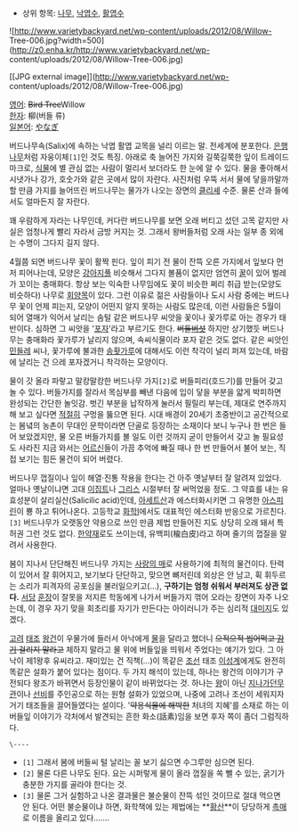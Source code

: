   * 상위 항목: [나무](%EB%82%98%EB%AC%B4.md), [낙엽수](%EB%82%99%EC%97%BD%EC%88%98.md), [활엽수](%ED%99%9C%EC%97%BD%EC%88%98.md)  

![http://www.varietybackyard.net/wp-content/uploads/2012/08/Willow-
Tree-006.jpg?width=500](http://z0.enha.kr/http://www.varietybackyard.net/wp-
content/uploads/2012/08/Willow-Tree-006.jpg)

[[JPG external image]](http://www.varietybackyard.net/wp-
content/uploads/2012/08/Willow-Tree-006.jpg)

[영어](%EC%98%81%EC%96%B4.md): <del>Bird Tree</del>Willow  
[한자](%ED%95%9C%EC%9E%90.md): 柳(버들 류)  
[일본어](%EC%9D%BC%EB%B3%B8%EC%96%B4.md):
[やなぎ](%EC%95%BC%EB%82%98%EA%B8%B0.md)

버드나무속(Salix)에 속하는 낙엽 활엽 교목을 널리 이르는 말. 전세계에 분포한다.
[은행나무](%EC%9D%80%ED%96%89%EB%82%98%EB%AC%B4.md)처럼 자웅이체`[1]`인 것도 특징. 아래로 축
늘어진 가지와 길쭉길쭉한 잎이 트레이드마크로, [식물](%EC%8B%9D%EB%AC%BC.md)에 별 관심 없는 사람이 멀리서 보더라도
한 눈에 알 수 있다. 물을 좋아해서 시냇가나 강가, 호숫가와 같은 곳에서 많이 자란다. 사진처럼 우뚝 서서 물에 닿을까말까 할 만큼 가지를
늘어뜨린 버드나무는 물가가 나오는 장면의 [클리셰](%ED%81%B4%EB%A6%AC%EC%85%B0.md) 수준. 물론 산과 들에서도
얼마든지 잘 자란다.

꽤 우람하게 자라는 나무인데, 커다란 버드나무를 보면 오래 버티고 섰던 고목 같지만 사실은 엄청나게 빨리 자라서 금방 커지는 것. 그래서
왕버들처럼 오래 사는 일부 종 외에는 수명이 그다지 길지 않다.

4월쯤 되면 버드나무 꽃이 활짝 핀다. 잎이 피기 전 물이 잔뜩 오른 가지에서 잎보다 먼저 피어나는데, 모양은
[강아지풀](%EA%B0%95%EC%95%84%EC%A7%80%ED%92%80.md) 비슷해서 그다지 볼품이 없지만 엄연히
[꿀](%EA%BF%80.md)이 있어 벌레가 꼬이는 충매화다. 항상 보는 익숙한 나무임에도 꽃이 비슷한 쩌리 취급 받는(모양도
비슷하다) 나무로 [회양목](%ED%9A%8C%EC%96%91%EB%AA%A9.md)이 있다. 그런 이유로 젊은 사람들이나 도시 사람
중에는 버드나무 꽃이 언제 피는지, 모양이 어떤지 알지 못하는 사람도 많은데, 이런 사람들은 5월이 되어 열매가 익어서 날리는 솜털 같은
버드나무 씨앗을 꽃이나 꽃가루로 아는 경우가 태반이다. 심하면 그 씨앗을 '[포자](%ED%8F%AC%EC%9E%90.md)'라고
부르기도 한다. <del>버들[버섯](%EB%B2%84%EC%84%AF.md)</del> 하지만 상기했듯 버드나무는 충매화라 꽃가루가
날리지 않으며, 속씨식물이라 포자 같은 것도 없다. 같은 씨앗인 [민들레](%EB%AF%BC%EB%93%A4%EB%A0%88.md)
씨나, 꽃가루에 불과한 [송홧가루](%EC%86%8C%EB%82%98%EB%AC%B4.md)에 대해서도 이런 착각이 널리 퍼져 있는데,
바람에 날리는 건 으레 포자겠거니 착각하는 모양이다.

물이 갓 올라 파랗고 말캉말캉한 버드나무 가지`[2]`로 버들피리(호드기)를 만들어 갖고 놀 수 있다. 버들가지를 잘라서 목심부를 빼낸
다음에 입이 닿을 부분을 얇게 박피하면 완성되는 간단한 놀잇감. 벗긴 부분을 납작하게 눌러서 필릴리 부는데, 제대로 연주까지 해 보고 싶다면
[적절히](%EC%A0%81%EC%A0%88%ED%9E%88.md) 구멍을 뚫으면 된다. 시대 배경이 20세기 초중반이고 공간적으로는
봄녘의 농촌이 무대인 문학이라면 단골로 등장하는 소재이다 보니 누구나 한 번은 들어 보았겠지만, 물 오른 버들가지를 볼 일도 이런 것까지
굳이 만들어서 갖고 놀 필요성도 사라진 지금 와서는 [어르신](%EC%96%B4%EB%A5%B4%EC%8B%A0.md)들이 가끔 추억에
빠질 때나 한 번 만들어서 불어 보는, 직접 보기는 힘든 물건이 되어 버렸다.

버드나무 껍질이나 잎이 해열·진통 작용을 한다는 건 아주 옛날부터 잘 알려져 있었다. 얼마나 옛날이냐면 고대
[이집트](%EC%9D%B4%EC%A7%91%ED%8A%B8.md)나
[그리스](%EA%B7%B8%EB%A6%AC%EC%8A%A4.md) 시절부터 잘 써먹었을 정도. 그 약효를 내는 유효성분이
살리실산(Salicilic acid)인데, [아세트산](%EC%95%84%EC%84%B8%ED%8A%B8%EC%82%B0.md)과
에스터화시키면 그 유명한 [아스피린](%EC%95%84%EC%84%B8%ED%8B%B8%20%EC%82%B4%EB%A6%AC%EC%8B%A4%EC%82%B0.md)이 뿅 하고 튀어나온다. 고등학교 [화학Ⅰ](%ED%99%94%ED%95%99%20%E2%85%A0.md)에서도 대표적인 에스터화 반응으로 가르친다.`[3]` 버드나무가
오랫동안 약용으로 쓰인 만큼 제법 만들어진 지도 상당히 오래 돼서 특허권 그런 것도 없다.
[한약재](%ED%95%9C%EC%95%BD%EC%9E%AC.md)로도 쓰이는데, 유백피(楡白皮)라고 하며 줄기의 껍질을 말려서
사용한다.

봄이 지나서 단단해진 버드나무 가지는 [사랑의 매](%EC%82%AC%EB%9E%91%EC%9D%98%20%EB%A7%A4.md)로
사용하기에 최적의 물건이다. 탄력이 있어서 잘 휘어지고, 보기보다 단단하고, 맞으면 뼈저린데 외상은 안 남고, 휙 휘두르는 소리가 피격자의
공포심을 불러일으키고(…), **구하기는 엄청 쉬워서 부러져도 상관 없다.** [서당](%EC%84%9C%EB%8B%B9.md)
[훈장](%ED%9B%88%EC%9E%A5.md)이 잘못을 저지른 학동에게 나가서 버들가지 꺾어 오라는 장면이 자주 나오는데, 이 경우
자기 맞을 회초리를 자기가 만든다는 아이러니가 주는 심리적 [대미지](%EB%8C%80%EB%AF%B8%EC%A7%80.md)도
있겠다.

[고려](%EA%B3%A0%EB%A0%A4.md) [태조](%ED%83%9C%EC%A1%B0.md)
[왕건](%EC%99%95%EA%B1%B4.md)이 우물가에 들러서 아낙에게 [물](%EB%AC%BC.md)을 달라고 했더니
<del>으적으적 씹어먹고 [감기](%EA%B0%90%EA%B8%B0.md) 걸리지 말라고</del> 체하지 말라고 물 위에 버들잎을
띄워서 주었다는 얘기가 있다. 그 아낙이 제1왕후 유씨라고. 재미있는 건 직책(…)이 똑같은
[조선](%EC%A1%B0%EC%84%A0.md) 태조 [이성계](%EC%9D%B4%EC%84%B1%EA%B3%84.md)에게도
완전히 똑같은 설화가 붙어 있다는 점이다. 두 가지 해석이 있는데, 하나는 왕건의 이야기가 구전되다 왕조가 바뀌면서 등장인물이 같이
바뀌었다는 것. 하나는 [왕](%EC%99%95.md)이 아닌 [지나가던무관](%EC%A7%80%EB%82%98%EA%B0%80%EB%8D%98.md)이나
[선비](%EC%84%A0%EB%B9%84.md)를 주인공으로 하는 원형 설화가 있었으며, 나중에 고려나 조선이 세워지자 거기 태조들을
끌어들였다는 설이다. '<del>약용식물에 해박한</del> 처녀의 지혜'를 소재로 하는 이 버들잎 이야기가 각처에서 발견되는 흔한
화소(話素)임을 보면 후자 쪽이 좀더 그럼직하다.

`\----`

  * `[1]` 그래서 봄에 버들씨 털 날리는 꼴 보기 싫으면 수그루만 심으면 된다.
  * `[2]` 물론 다른 나무도 된다. 요는 시퍼렇게 물이 올라 껍질을 쏙 뺄 수 있는, 굵기가 충분한 가지를 골라야 한다는 것.
  * `[3]` 물론 그거 실험하고 나온 결과물은 불순물이 잔뜩 섞인 것이므로 절대 먹으면 안 된다. 어떤 불순물이냐 하면, 화학책에 있는 제법에는 **[황산](%ED%99%A9%EC%82%B0.md)**이 당당하게 [촉매](%EC%B4%89%EB%A7%A4.md)로 이름을 올리고 있다…….


